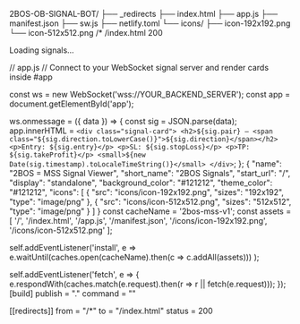 2BOS-OB-SIGNAL-BOT/
├── _redirects
├── index.html
├── app.js
├── manifest.json
├── sw.js
├── netlify.toml
└── icons/
    ├── icon-192x192.png
    └── icon-512x512.png
    /*    /index.html   200
    <!DOCTYPE html>
<html lang="en">
<head>
  <meta charset="UTF-8" />
  <meta name="viewport" content="width=device-width, initial-scale=1.0" />
  <meta name="theme-color" content="#121212" />
  <title>2BOS = MSS Signal Viewer</title>
  <link rel="manifest" href="manifest.json" />
</head>
<body>
  <div id="app">
    <p>Loading signals…</p>
  </div>
  <script src="app.js"></script>
</body>
</html>
// app.js
// Connect to your WebSocket signal server and render cards inside #app

const ws = new WebSocket('wss://YOUR_BACKEND_SERVER');
const app = document.getElementById('app');

ws.onmessage = ({ data }) => {
  const sig = JSON.parse(data);
  app.innerHTML = `
    <div class="signal-card">
      <h2>${sig.pair} — <span class="${sig.direction.toLowerCase()}">${sig.direction}</span></h2>
      <p>Entry: ${sig.entry}</p>
      <p>SL: ${sig.stopLoss}</p>
      <p>TP: ${sig.takeProfit}</p>
      <small>${new Date(sig.timestamp).toLocaleTimeString()}</small>
    </div>
  `;
};
{
  "name": "2BOS = MSS Signal Viewer",
  "short_name": "2BOS Signals",
  "start_url": "/",
  "display": "standalone",
  "background_color": "#121212",
  "theme_color": "#121212",
  "icons": [
    { "src": "icons/icon-192x192.png", "sizes": "192x192", "type": "image/png" },
    { "src": "icons/icon-512x512.png", "sizes": "512x512", "type": "image/png" }
  ]
}
const cacheName = '2bos-mss-v1';
const assets = [
  '/', '/index.html', '/app.js', '/manifest.json',
  '/icons/icon-192x192.png', '/icons/icon-512x512.png'
];

self.addEventListener('install', e =>
  e.waitUntil(caches.open(cacheName).then(c => c.addAll(assets)))
);

self.addEventListener('fetch', e => {
  e.respondWith(caches.match(e.request).then(r => r || fetch(e.request)));
});
[build]
  publish = "."
  command = ""

[[redirects]]
  from = "/*"
  to = "/index.html"
  status = 200
